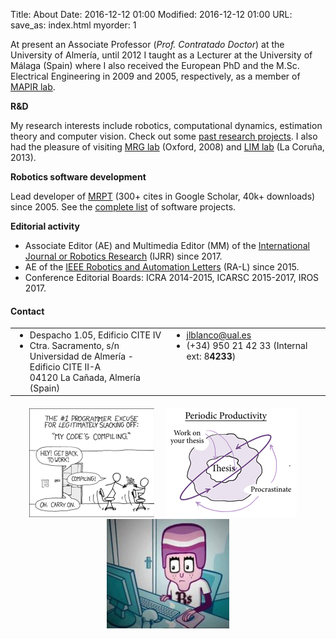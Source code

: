 Title: About
Date: 2016-12-12 01:00
Modified: 2016-12-12 01:00
URL:
save_as: index.html
myorder: 1

At present an Associate Professor (<i>Prof. Contratado Doctor</i>) at the University of Almería,
until 2012 I taught as a Lecturer at the University of Málaga (Spain)
where I also received the European PhD and the M.Sc. Electrical Engineering in 2009 and 2005, respectively, as a member of [MAPIR lab](http://mapir.isa.uma.es/mapirwebsite/).

**R&D**

My research interests include robotics, computational dynamics, estimation theory and computer vision.
Check out some [past research projects](http://mapir.isa.uma.es/mapirwebsite/index.php/projects-top-menu).
I also had the pleasure of visiting [MRG lab](http://mrg.robots.ox.ac.uk/) (Oxford, 2008)
and [LIM lab](http://lim.ii.udc.es/people.en.html) (La Coruña, 2013).</p>

**Robotics software development**

Lead developer of [MRPT](http://www.mrpt.org/) (300+ cites in Google Scholar, 40k+ downloads) since 2005.
See the [complete list]({filename}software.md) of software projects.

**Editorial activity**

  * Associate Editor (AE) and Multimedia Editor (MM) of the [International Journal or Robotics Research](http://journals.sagepub.com/home/ijr) (IJRR) since 2017.
  * AE of the [IEEE Robotics and Automation Letters](http://www.ieee-ras.org/publications/ra-l) (RA-L) since 2015.
  * Conference Editorial Boards: ICRA 2014-2015, ICARSC 2015-2017, IROS 2017.

#### Contact

<table style="border:none;">
<tr>
<td style="vertical-align:text-top;">
	<ul style="margin:0px;">
	<li style="list-style-image: url('imgs/icon_office.png');">Despacho 1.05, Edificio CITE IV </li>
	<li style="list-style-image: url('imgs/icon_postal.jpg');">
		Ctra. Sacramento, s/n <br/>
		Universidad de Almer&iacute;a - Edificio CITE II-A <br/>
		04120 La Ca&ntilde;ada, Almer&iacute;a (Spain)
		</li>
	</ul>
</td>
<td style="vertical-align:text-top;">
	<ul style="margin:0px;">
	<li style="list-style-image: url('imgs/icon_email.gif');"><a href="mailto:jlblanco@ual.es">jlblanco@ual.es</a></li>
	<li style="list-style-image: url('imgs/icon_phone.png');">(+34) 950 21 42 33  (Internal ext: 8<b>4233</b>) </li>
	</ul>
</td>
</tr>
</table>


<div style="text-align:center; margin-top: 20px;clear:both;">
	<a href="http://xkcd.com/303/" target="_blank" rel="nofollow"><img style="border:none;" src="imgs/compiling.png" alt="compiling" /></a>
	&nbsp; &nbsp;
	<a href="http://www.phdcomics.com/comics/archive.php?comicid=1354" target="_blank" rel="nofollow"><img style="border:none;" src="imgs/phd_thesis_procastinate.png" alt="phd comics" /></a>
	&nbsp; &nbsp;
	<a href="http://www.youtube.com/watch?v=2OBZHB5I89A" target="_blank" rel="nofollow"><img style="border:none;" src="imgs/enjuto-mojamuto.jpg" alt="Enjuto" title="¿Qui&eacute;n te env&iacute;a?" /></a>
</div>
